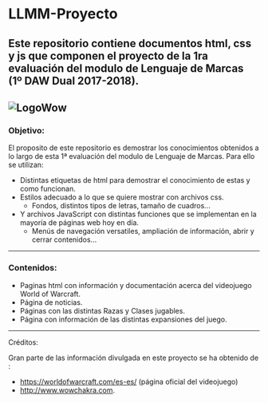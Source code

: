 # LLMM-Proyecto

Este repositorio contiene documentos html, css y js que componen el proyecto de la 1ra evaluación del modulo de Lenguaje de Marcas (1º DAW Dual 2017-2018).
---
![LogoWow](https://bnetcmsus-a.akamaihd.net/cms/template_resource/D81A4W8K052J1509566308854.png)
---

### Objetivo:
El proposito de este repositorio es demostrar los conocimientos obtenidos a lo largo de esta 1ª evaluación del modulo de Lenguaje de Marcas. Para ello se utilizan:

* Distintas etiquetas de html para demostrar el conocimiento de estas y como funcionan.
* Estilos adecuado a lo que se quiere mostrar con archivos css.
    * Fondos, distintos tipos de letras, tamaño de cuadros...
* Y archivos JavaScript con distintas funciones que se implementan en la mayoría de páginas web hoy en día.
    * Menús de navegación versatiles, ampliación de información, abrir y cerrar contenidos...
---
### Contenidos:
* Paginas html con información y documentación acerca del videojuego World of Warcraft.
* Página de noticias.
* Páginas con las distintas Razas y Clases jugables.
* Página con información de las distintas expansiones del juego.


---

Créditos:

Gran parte de las información divulgada en este proyecto se ha obtenido de :

* https://worldofwarcraft.com/es-es/ (página oficial del videojuego)
* http://www.wowchakra.com.




